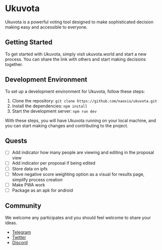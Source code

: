# Ukuvota

Ukuvota is a powerful voting tool designed to make sophisticated decision making easy and accessible to everyone.

## Getting Started

To get started with Ukuvota, simply visit ukuvota.world and start a new process. You can share the link with others and start making decisions together.

## Development Environment

To set up a development environment for Ukuvota, follow these steps:

1. Clone the repository: `git clone https://github.com/naoxio/ukuvota.git`
2. Install the dependencies: `npm install`
3. Start the development server: `npm run dev`

With these steps, you will have Ukuvota running on your local machine, and you can start making changes and contributing to the project.

## Quests 
- [ ] Add indicator how many people are viewing and editing in the proposal view
- [ ] Add indicator per proposal if being edited
- [ ] Store data on ipfs
- [ ] Move negative score weighting option as a visual for results page, simplify process creation
- [ ] Make PWA work
- [ ] Package as an apk for android

## Community
We welcome any participates and you should feel welcome to share your ideas.

- [Telegram](https://t.me/naoxio)
- [Twitter](https://twitter.com/naox_io)
- [Discord](https://discord.gg/WWKtAJQtv5)
